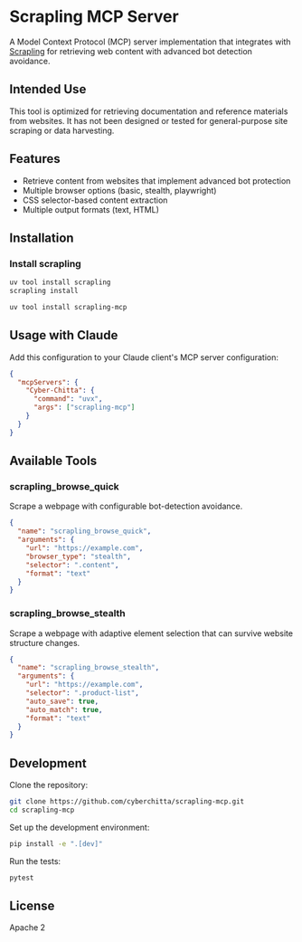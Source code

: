 # Scrapling MCP Server

A Model Context Protocol (MCP) server implementation that integrates with [Scrapling](https://github.com/D4Vinci/Scrapling) for retrieving web content with advanced bot detection avoidance.

## Intended Use

This tool is optimized for retrieving documentation and reference materials from websites. It has not been designed or tested for general-purpose site scraping or data harvesting.

## Features

* Retrieve content from websites that implement advanced bot protection
* Multiple browser options (basic, stealth, playwright)
* CSS selector-based content extraction
* Multiple output formats (text, HTML)

## Installation

### Install scrapling

```bash
uv tool install scrapling
scrapling install
```

```bash
uv tool install scrapling-mcp
```

## Usage with Claude

Add this configuration to your Claude client's MCP server configuration:

```json
{
  "mcpServers": {
    "Cyber-Chitta": {
      "command": "uvx",
      "args": ["scrapling-mcp"]
    }
  }
}
```

## Available Tools

### scrapling_browse_quick

Scrape a webpage with configurable bot-detection avoidance.

```json
{
  "name": "scrapling_browse_quick",
  "arguments": {
    "url": "https://example.com",
    "browser_type": "stealth",
    "selector": ".content",
    "format": "text"
  }
}
```

### scrapling_browse_stealth

Scrape a webpage with adaptive element selection that can survive website structure changes.

```json
{
  "name": "scrapling_browse_stealth",
  "arguments": {
    "url": "https://example.com",
    "selector": ".product-list",
    "auto_save": true,
    "auto_match": true,
    "format": "text"
  }
}
```

## Development

Clone the repository:

```bash
git clone https://github.com/cyberchitta/scrapling-mcp.git
cd scrapling-mcp
```

Set up the development environment:

```bash
pip install -e ".[dev]"
```

Run the tests:

```bash
pytest
```

## License

Apache 2
